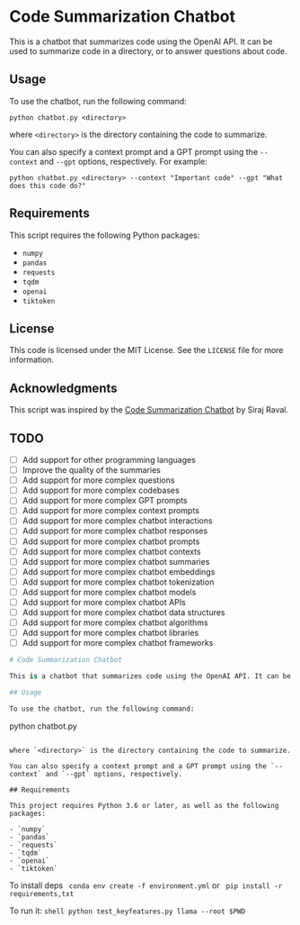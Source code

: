 # Code Summarization Chatbot

This is a chatbot that summarizes code using the OpenAI API. It can be used to summarize code in a directory, or to answer questions about code. 

## Usage

To use the chatbot, run the following command:

```
python chatbot.py <directory>
```

where `<directory>` is the directory containing the code to summarize.

You can also specify a context prompt and a GPT prompt using the `--context` and `--gpt` options, respectively. For example:

```
python chatbot.py <directory> --context "Important code" --gpt "What does this code do?"
```

## Requirements

This script requires the following Python packages:

- `numpy`
- `pandas`
- `requests`
- `tqdm`
- `openai`
- `tiktoken`

## License

This code is licensed under the MIT License. See the `LICENSE` file for more information.

## Acknowledgments

This script was inspired by the [Code Summarization Chatbot](https://github.com/llSourcell/code_summarization_chatbot) by Siraj Raval.

## TODO

- [ ] Add support for other programming languages
- [ ] Improve the quality of the summaries
- [ ] Add support for more complex questions
- [ ] Add support for more complex codebases
- [ ] Add support for more complex GPT prompts
- [ ] Add support for more complex context prompts
- [ ] Add support for more complex chatbot interactions
- [ ] Add support for more complex chatbot responses
- [ ] Add support for more complex chatbot prompts
- [ ] Add support for more complex chatbot contexts
- [ ] Add support for more complex chatbot summaries
- [ ] Add support for more complex chatbot embeddings
- [ ] Add support for more complex chatbot tokenization
- [ ] Add support for more complex chatbot models
- [ ] Add support for more complex chatbot APIs
- [ ] Add support for more complex chatbot data structures
- [ ] Add support for more complex chatbot algorithms
- [ ] Add support for more complex chatbot libraries
- [ ] Add support for more complex chatbot frameworks

```python
# Code Summarization Chatbot

This is a chatbot that summarizes code using the OpenAI API. It can be used to summarize code in a directory, or to answer questions about a codebase.

## Usage

To use the chatbot, run the following command:

```
python chatbot.py <directory>
```

where `<directory>` is the directory containing the code to summarize.

You can also specify a context prompt and a GPT prompt using the `--context` and `--gpt` options, respectively.

## Requirements

This project requires Python 3.6 or later, as well as the following packages:

- `numpy`
- `pandas`
- `requests`
- `tqdm`
- `openai`
- `tiktoken`
```

To install deps
``` conda env create -f environment.yml```
or
``` pip install -r requirements,txt```

To run it:
```shell python test_keyfeatures.py llama --root $PWD ```

